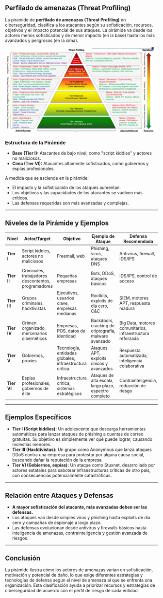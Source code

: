## Perfilado de amenazas (Threat Profiling)


La piramide de  **perfilado de amenazas (Threat Profiling)** en ciberseguridad, clasifica a los atacantes según su sofisticación, recursos, objetivos y el impacto potencial de sus ataques. La pirámide va desde los actores menos sofisticados y de menor impacto (en la base) hasta los más avanzados y peligrosos (en la cima).

![PORTADA](/IMAGES/perfil.jpg) 
### Estructura de la Pirámide

- **Base (Tier I):** Atacantes de bajo nivel, como "script kiddies" y actores no maliciosos.
- **Cima (Tier VI):** Atacantes altamente sofisticados, como gobiernos y espías profesionales.

A medida que se asciende en la pirámide:
- El impacto y la sofisticación de los ataques aumentan.
- Los objetivos y las capacidades de los atacantes se vuelven más críticos.
- Las defensas requeridas son más avanzadas y complejas.

---

## Niveles de la Pirámide y Ejemplos

| Nivel | Actor/Target | Objetivo | Ejemplo de Ataque | Defensa Recomendada | Impacto |
|-------|--------------|----------|-------------------|---------------------|---------|
| **Tier I** | Script kiddies, actores no maliciosos | Freemail, web | Phishing, virus, ataques DNS | Antivirus, firewall, IDS/IPS | Nuisance (molestia menor) |
| **Tier II** | Criminales, trabajadores descontentos, programadores | Pequeñas empresas | Bots, DDoS, ataques básicos | IDS/IPS, control de acceso | Denegación de servicio, fuga de datos |
| **Tier III** | Grupos criminales, hacktivistas | Ejecutivos, usuarios clave, empresas medianas | Rootkits, exploits de día cero, C&C | SIEM, motores APT, respuesta madura | Robo de IP, daño a la marca |
| **Tier IV** | Crimen organizado, mercenarios cibernéticos | Empresas, POS, datos de identidad | Backdoors, cracking de criptografía, malware avanzado | Big Data, motores comunitarios, infraestructura reforzada | Fraude financiero, robo de identidad |
| **Tier V** | Gobiernos, proxies | Tecnología, entidades globales, infraestructura crítica | Ataques APT, exploits únicos y avanzados | Respuesta automatizada, inteligencia colaborativa | Ventaja tecnológica, defensa nacional |
| **Tier VI** | Espías profesionales, gobiernos de élite | Infraestructura crítica, sistemas estratégicos | Ataques de alta escala, largo plazo, espectro completo | Contrainteligencia, reducción de riesgo | Pérdidas catastróficas, impacto nacional |

---

## Ejemplos Específicos

- **Tier I (Script kiddies):** Un adolescente que descarga herramientas automáticas para lanzar ataques de phishing a cuentas de correo gratuitas. Su objetivo es simplemente ver qué puede lograr, causando molestias menores.
- **Tier III (Hacktivistas):** Un grupo como Anonymous que lanza ataques DDoS contra una empresa para protestar por alguna causa social, buscando dañar la reputación de la empresa.
- **Tier VI (Gobiernos, espías):** Un ataque como Stuxnet, desarrollado por actores estatales para sabotear infraestructuras críticas de otro país, con consecuencias potencialmente catastróficas.

---

## Relación entre Ataques y Defensas

- **A mayor sofisticación del atacante, más avanzadas deben ser las defensas.**
- Los ataques van desde simples virus y phishing hasta exploits de día cero y campañas de espionaje a largo plazo.
- Las defensas evolucionan desde antivirus y firewalls básicos hasta inteligencia de amenazas, contrainteligencia y gestión avanzada de riesgos.

---

## Conclusión

La pirámide ilustra cómo los actores de amenazas varían en sofisticación, motivación y potencial de daño, lo que exige diferentes estrategias y tecnologías de defensa según el nivel de amenaza al que se enfrenta una organización. Esta clasificación ayuda a priorizar recursos y estrategias de ciberseguridad de acuerdo con el perfil de riesgo de cada entidad.

